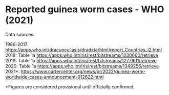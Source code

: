 # Reported guinea worm cases - WHO (2021)

Data sources:

1986-2017: https://apps.who.int/dracunculiasis/dradata/html/report_Countries_i2.html
2018: Table 1a https://apps.who.int/iris/rest/bitstreams/1230660/retrieve
2019: Table 1a https://apps.who.int/iris/rest/bitstreams/1277901/retrieve
2020: Table 1a https://apps.who.int/iris/rest/bitstreams/1349256/retrieve
2021*: https://www.cartercenter.org/news/pr/2022/guinea-worm-worldwide-cases-announcement-012622.html

*Figures are considered provisional until officially confirmed.